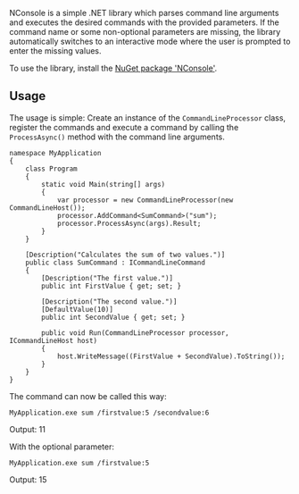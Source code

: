 NConsole is a simple .NET library which parses command line arguments and executes the desired commands with the provided parameters. If the command name or some non-optional parameters are missing, the library automatically switches to an interactive mode where the user is prompted to enter the missing values. 

To use the library, install the [NuGet package 'NConsole'](https://www.nuget.org/packages/NConsole/). 

## Usage

The usage is simple: Create an instance of the `CommandLineProcessor` class, register the commands and execute a command by calling the `ProcessAsync()` method with the command line arguments. 

    namespace MyApplication
    {
        class Program
        {
            static void Main(string[] args)
            {
                var processor = new CommandLineProcessor(new CommandLineHost());
                processor.AddCommand<SumCommand>("sum");
                processor.ProcessAsync(args).Result;
            }
        }

        [Description("Calculates the sum of two values.")]
        public class SumCommand : ICommandLineCommand
        {
            [Description("The first value.")]
            public int FirstValue { get; set; }

            [Description("The second value.")]
            [DefaultValue(10)]
            public int SecondValue { get; set; }

            public void Run(CommandLineProcessor processor, ICommandLineHost host)
            {
                host.WriteMessage((FirstValue + SecondValue).ToString());
            }
        }
    }

The command can now be called this way: 

    MyApplication.exe sum /firstvalue:5 /secondvalue:6
    
Output: 11
    
With the optional parameter: 

    MyApplication.exe sum /firstvalue:5
    
Output: 15
